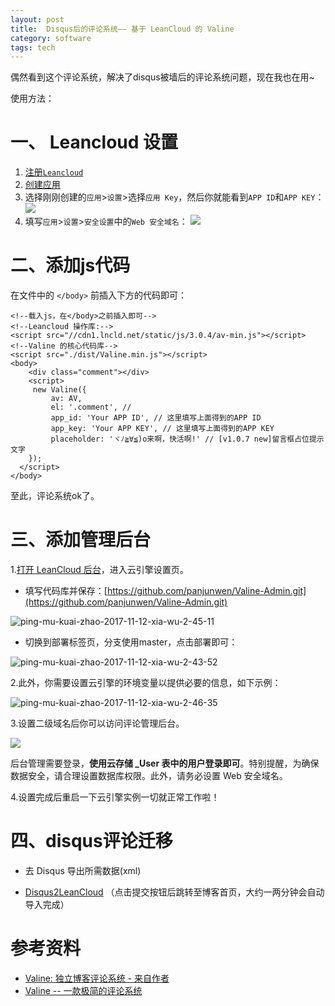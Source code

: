 ```yaml
---
layout: post
title:  Disqus后的评论系统—— 基于 LeanCloud 的 Valine
category: software
tags: tech
---
```


偶然看到这个评论系统，解决了disqus被墙后的评论系统问题，现在我也在用~

使用方法：

# 一、 Leancloud 设置

1.  [注册`Leancloud`](https://leancloud.cn/dashboard/login.html#/signup)
2.  [创建应用](https://leancloud.cn/dashboard/applist.html#/newapp)
3.  选择刚刚创建的`应用`>`设置`>选择`应用 Key`，然后你就能看到`APP ID`和`APP KEY`：
    [![](https://ws1.sinaimg.cn/large/006qRazegy1fibactm2csj30x80f2dhn.jpg)](https://ws1.sinaimg.cn/large/006qRazegy1fibactm2csj30x80f2dhn.jpg)
4.  填写`应用`>`设置`>`安全设置`中的`Web 安全域名`：
    [![](https://ws1.sinaimg.cn/large/006qRazegy1fiba67warvj30re0k5abv.jpg)](https://ws1.sinaimg.cn/large/006qRazegy1fiba67warvj30re0k5abv.jpg)

# 二、添加js代码

在文件中的 `</body>` 前插入下方的代码即可：

    <!--载入js，在</body>之前插入即可-->
    <!--Leancloud 操作库:-->
    <script src="//cdn1.lncld.net/static/js/3.0.4/av-min.js"></script>
    <!--Valine 的核心代码库-->
    <script src="./dist/Valine.min.js"></script>
	<body>
	    <div class="comment"></div>
	    <script>
		 new Valine({
			 av: AV, 
			 el: '.comment', // 
			 app_id: 'Your APP ID', // 这里填写上面得到的APP ID
			 app_key: 'Your APP KEY', // 这里填写上面得到的APP KEY
			 placeholder: 'ヾﾉ≧∀≦)o来啊，快活啊!' // [v1.0.7 new]留言框占位提示文字
		});
	  </script>
	</body>


至此，评论系统ok了。

# 三、添加管理后台

1.[打开 LeanCloud 后台](https://leancloud.cn/dashboard/#/apps)，进入云引擎设置页。

*   填写代码库并保存：[https://github.com/panjunwen/Valine-Admin.git](https://github.com/panjunwen/Valine-Admin.git)

![ping-mu-kuai-zhao-2017-11-12-xia-wu-2-45-11](https://cloud.panjunwen.com/2017/11/ping-mu-kuai-zhao-2017-11-12-xia-wu-2-45-11.png)

*   切换到部署标签页，分支使用master，点击部署即可：

![ping-mu-kuai-zhao-2017-11-12-xia-wu-2-43-52](https://cloud.panjunwen.com/2017/11/ping-mu-kuai-zhao-2017-11-12-xia-wu-2-43-52.png)

2.此外，你需要设置云引擎的环境变量以提供必要的信息，如下示例：

![ping-mu-kuai-zhao-2017-11-12-xia-wu-2-46-35](https://cloud.panjunwen.com/2017/11/ping-mu-kuai-zhao-2017-11-12-xia-wu-2-46-35.png)

3.设置二级域名后你可以访问评论管理后台。

![](https://cdn.kelu.org/blog/2018/01/ping-mu-kuai-zhao-2017-08-15-xia-wu-6-30-12.png)

后台管理需要登录，**使用云存储 _User 表中的用户登录即可**。特别提醒，为确保数据安全，请合理设置数据库权限。此外，请务必设置 Web 安全域名。

4.设置完成后重启一下云引擎实例一切就正常工作啦！

# 四、disqus评论迁移

* 去 Disqus 导出所需数据(xml)

* [Disqus2LeanCloud](http://disqus.panjunwen.com/)
（点击提交按钮后跳转至博客首页，大约一两分钟会自动导入完成）

# 参考资料

* [Valine: 独立博客评论系统 - 来自作者](https://panjunwen.com/diy-a-comment-system)
* [Valine -- 一款极简的评论系统](https://ioliu.cn/2017/add-valine-comments-to-your-blog/)
